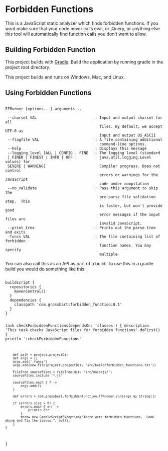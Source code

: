 ﻿Forbidden Functions
==================================================

This is a JavaScript static analyzer which finds forbidden functions.  If you want make sure that your code never calls eval, or jQuery, or anything else this tool will automatically find function calls you don't want to allow.

Building Forbidden Function
--------------------------------------

This project builds with [Gradle](http://www.gradle.org).  Build the application by running gradle in the project root directory.

This project builds and runs on Windows, Mac, and Linux.

Using Forbidden Functions
--------------------------------------

<pre><code>
FFRunner [options...] arguments...

 --charset VAL                          : Input and output charset for all
                                          files. By default, we accept UTF-8 as
                                          input and output US_ASCII
 --flagfile VAL                         : A file containing additional
                                          command-line options.
 --help                                 : Displays this message
 --logging_level [ALL | CONFIG | FINE   : The logging level (standard
 | FINER | FINEST | INFO | OFF |          java.util.logging.Level values) for
 SEVERE | WARNING]                        Compiler progress. Does not control
                                          errors or warnings for the JavaScript
                                          code under compilation
 --no_validate                          : Pass this argument to skip the
                                          pre-parse file validation step.  This
                                          is faster, but won't provide good
                                          error messages if the input files are
                                          invalid JavaScript.
 --print_tree                           : Prints out the parse tree and exits
 -funcs VAL                             : The file containing list of forbidden
                                          function names. You may specify
                                          multiple
</code></pre>

You can also call this as an API as part of a build.  To use this in a gradle build you would do something like this:

<code>
buildscript {
  repositories {
    mavenCentral()
  }
  dependencies {
    classpath 'com.grossbart:forbidden_function:0.1'
  }
}

task checkForbiddenFunctions(dependsOn: 'classes') {
    description 'This task checks JavaScript files for forbidden functions'
    doFirst() {
        println ':checkForbiddenFunctions'
    
        def path = project.projectDir
        def args = []
        args.add('-funcs')
        args.add(new File(project.projectDir, 'src/build/forbidden_functions.txt'))
        
        FileTree sourceFiles = fileTree(dir: 'src/main/js/')
        sourceFiles.include '*.js'
        
        sourceFiles.each { f ->
            args.add(f)
        }
        
        def errors = com.grossbart.forbiddenfunction.FFRunner.run(args as String[])
        
        if (errors.size > 0) {
            errors.each { err -> 
                println err
            }
            throw new GradleScriptException("There were forbidden functions.  Look above and fix the issues.", null);
        }
    }
}
</code>


